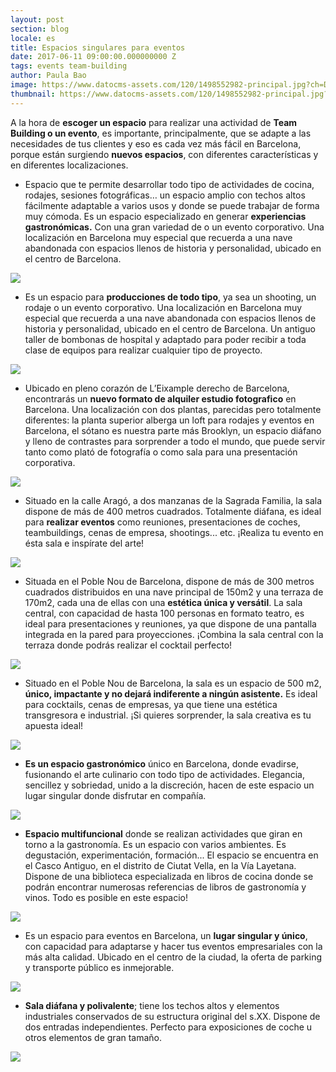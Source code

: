 ```yaml
---
layout: post
section: blog
locale: es
title: Espacios singulares para eventos
date: 2017-06-11 09:00:00.000000000 Z
tags: events team-building
author: Paula Bao
image: https://www.datocms-assets.com/120/1498552982-principal.jpg?ch=DPR%2CWidth&auto=format&w=1024
thumbnail: https://www.datocms-assets.com/120/1498552982-principal.jpg?ch=DPR%2CWidth&auto=format&w=105
---
```


A la hora de **escoger un espacio** para realizar una actividad de **Team Building o un evento**,  es importante, principalmente, que se adapte a las necesidades de tus clientes y eso es cada vez más fácil en Barcelona, porque están surgiendo **nuevos espacios**, con diferentes características y en diferentes localizaciones. 

<!--more-->
 
- Espacio que te permite desarrollar todo tipo de actividades de cocina, rodajes, sesiones fotográficas… un espacio amplio con techos altos fácilmente adaptable a varios usos y donde se puede trabajar de forma muy cómoda. Es un espacio especializado en generar **experiencias gastronómicas.** Con una gran variedad de o un evento corporativo. Una localización en Barcelona muy especial que recuerda a una nave abandonada con espacios llenos de historia y personalidad, ubicado en el centro de Barcelona.

![](/assets/images/blog/espacios/1.jpg)
 
- Es un espacio para **producciones de todo tipo**, ya sea un shooting, un rodaje o un evento corporativo. Una localización en Barcelona muy especial que recuerda a una nave abandonada con espacios llenos de historia y personalidad, ubicado en el centro de Barcelona. Un antiguo taller de bombonas de hospital y adaptado para poder recibir a toda clase de equipos para realizar cualquier tipo de proyecto.
 
 ![](/assets/images/blog/espacios/2.jpg)
 
- Ubicado en pleno corazón de L’Eixample derecho de Barcelona, encontrarás un **nuevo formato de alquiler estudio fotografico** en Barcelona. Una localización con dos plantas, parecidas pero totalmente diferentes: la planta superior alberga un loft para rodajes y eventos en Barcelona, el sótano es nuestra parte más Brooklyn, un espacio diáfano y lleno de contrastes para sorprender a todo el mundo, que puede servir tanto como plató de fotografía o como sala para una presentación corporativa.
 
 ![](/assets/images/blog/espacios/3.jpg)
 
- Situado en la calle Aragó, a dos manzanas de la Sagrada Familia, la sala dispone de más de 400 metros cuadrados. Totalmente diáfana, es ideal para **realizar eventos** como reuniones, presentaciones de coches, teambuildings, cenas de empresa, shootings... etc. ¡Realiza tu evento en ésta sala e inspírate del arte!
 
 ![](/assets/images/blog/espacios/4.jpg)
 
- Situada en el Poble Nou de Barcelona, dispone de más de 300 metros cuadrados distribuidos en una nave principal de 150m2 y una terraza de 170m2, cada una de ellas con una **estética única y versátil**. La sala central, con capacidad de hasta 100 personas en formato teatro, es ideal para presentaciones y reuniones, ya que dispone de una pantalla integrada en la pared para proyecciones. ¡Combina la sala central con la terraza donde podrás realizar el cocktail perfecto!
 
 ![](/assets/images/blog/espacios/5.jpg)
 
- Situado en el Poble Nou de Barcelona, la sala es un espacio de 500 m2, **único, impactante y no dejará indiferente a ningún asistente.** Es ideal para cocktails, cenas de empresas, ya que tiene una estética transgresora e industrial. ¡Si quieres sorprender, la sala creativa es tu apuesta ideal!
 
 ![](/assets/images/blog/espacios/6.jpg)
 
- **Es un espacio gastronómico** único en Barcelona, donde evadirse, fusionando el arte culinario con todo tipo de actividades. Elegancia, sencillez y sobriedad, unido a la discreción, hacen de este espacio un lugar singular donde disfrutar en compañía.

![](/assets/images/blog/espacios/7.jpg)
 
- **Espacio multifuncional** donde se realizan actividades que giran en torno a la gastronomía. Es un espacio con varios ambientes. Es degustación, experimentación, formación... El espacio se encuentra en el Casco Antiguo, en el distrito de Ciutat Vella, en la Vía Layetana. Dispone de una biblioteca especializada en libros de cocina donde se podrán encontrar numerosas referencias de libros de gastronomía y vinos. Todo es posible en este espacio!
 
 ![](/assets/images/blog/espacios/8.jpg)
 
- Es un espacio para eventos en Barcelona, un **lugar singular y único**, con capacidad para adaptarse y hacer tus eventos empresariales con la más alta calidad. Ubicado en el centro de la ciudad, la oferta de parking y transporte público es inmejorable.
 
 ![](/assets/images/blog/espacios/9.jpg)
 
- **Sala diáfana y polivalente**; tiene los techos altos y elementos industriales conservados de su estructura original del s.XX. Dispone de dos entradas independientes. Perfecto para exposiciones de coche u otros elementos de gran tamaño.

![](/assets/images/blog/espacios/10.jpg)
 
